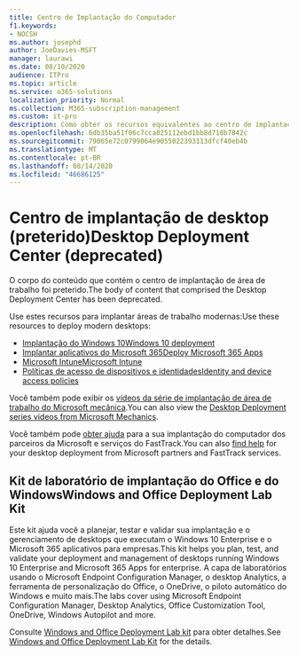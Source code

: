 ```yaml
---
title: Centro de Implantação do Computador
f1.keywords:
- NOCSH
ms.author: josephd
author: JoeDavies-MSFT
manager: laurawi
ms.date: 08/10/2020
audience: ITPro
ms.topic: article
ms.service: o365-solutions
localization_priority: Normal
ms.collection: M365-subscription-management
ms.custom: it-pro
description: Como obter os recursos equivalentes ao centro de implantação de área de trabalho preterido.
ms.openlocfilehash: 6db35ba51f06c7cca025112ebd1bb8d718b7842c
ms.sourcegitcommit: 79065e72c0799064e9055022393113dfcf40eb4b
ms.translationtype: MT
ms.contentlocale: pt-BR
ms.lasthandoff: 08/14/2020
ms.locfileid: "46686125"
---
```

# <a name="desktop-deployment-center-deprecated"></a><span data-ttu-id="32867-103">Centro de implantação de desktop (preterido)</span><span class="sxs-lookup"><span data-stu-id="32867-103">Desktop Deployment Center (deprecated)</span></span>

<span data-ttu-id="32867-104">O corpo do conteúdo que contém o centro de implantação de área de trabalho foi preterido.</span><span class="sxs-lookup"><span data-stu-id="32867-104">The body of content that comprised the Desktop Deployment Center has been deprecated.</span></span> 

<span data-ttu-id="32867-105">Use estes recursos para implantar áreas de trabalho modernas:</span><span class="sxs-lookup"><span data-stu-id="32867-105">Use these resources to deploy modern desktops:</span></span>

- [<span data-ttu-id="32867-106">Implantação do Windows 10</span><span class="sxs-lookup"><span data-stu-id="32867-106">Windows 10 deployment</span></span>](https://docs.microsoft.com/windows/deployment/)
- [<span data-ttu-id="32867-107">Implantar aplicativos do Microsoft 365</span><span class="sxs-lookup"><span data-stu-id="32867-107">Deploy Microsoft 365 Apps</span></span>](https://docs.microsoft.com/deployoffice/deployment-guide-microsoft-365-apps)
- [<span data-ttu-id="32867-108">Microsoft Intune</span><span class="sxs-lookup"><span data-stu-id="32867-108">Microsoft Intune</span></span>](https://docs.microsoft.com/mem/intune/fundamentals/planning-guide)
- [<span data-ttu-id="32867-109">Políticas de acesso de dispositivos e identidades</span><span class="sxs-lookup"><span data-stu-id="32867-109">Identity and device access policies</span></span>](microsoft-365-policies-configurations.md)

<span data-ttu-id="32867-110">Você também pode exibir os [vídeos da série de implantação de área de trabalho do Microsoft mecânica](https://www.aka.ms/watchhowtoshift).</span><span class="sxs-lookup"><span data-stu-id="32867-110">You can also view the [Desktop Deployment series videos from Microsoft Mechanics](https://www.aka.ms/watchhowtoshift).</span></span>

<span data-ttu-id="32867-111">Você também pode [obter ajuda](https://aka.ms/mddhelp) para a sua implantação do computador dos parceiros da Microsoft e serviços do FastTrack.</span><span class="sxs-lookup"><span data-stu-id="32867-111">You can also [find help](https://aka.ms/mddhelp) for your desktop deployment from Microsoft partners and FastTrack services.</span></span>

## <a name="windows-and-office-deployment-lab-kit"></a><span data-ttu-id="32867-112">Kit de laboratório de implantação do Office e do Windows</span><span class="sxs-lookup"><span data-stu-id="32867-112">Windows and Office Deployment Lab Kit</span></span>

<span data-ttu-id="32867-113">Este kit ajuda você a planejar, testar e validar sua implantação e o gerenciamento de desktops que executam o Windows 10 Enterprise e o Microsoft 365 aplicativos para empresas.</span><span class="sxs-lookup"><span data-stu-id="32867-113">This kit helps you plan, test, and validate your deployment and management of desktops running Windows 10 Enterprise and Microsoft 365 Apps for enterprise.</span></span> <span data-ttu-id="32867-114">A capa de laboratórios usando o Microsoft Endpoint Configuration Manager, o desktop Analytics, a ferramenta de personalização do Office, o OneDrive, o piloto automático do Windows e muito mais.</span><span class="sxs-lookup"><span data-stu-id="32867-114">The labs cover using Microsoft Endpoint Configuration Manager, Desktop Analytics, Office Customization Tool, OneDrive, Windows Autopilot and more.</span></span>

<span data-ttu-id="32867-115">Consulte [Windows and Office Deployment Lab kit](modern-desktop-deployment-and-management-lab.md) para obter detalhes.</span><span class="sxs-lookup"><span data-stu-id="32867-115">See [Windows and Office Deployment Lab Kit](modern-desktop-deployment-and-management-lab.md) for the details.</span></span>

